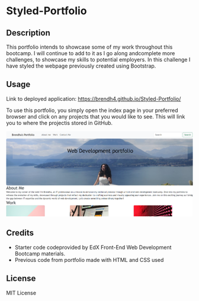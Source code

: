 # Styled-Portfolio

## Description

This portfolio intends to showcase some of my work throughout this bootcamp. I will continue to add to it as I go along andcomplete more challenges, to showcase my skills to potential employers. In this challenge I have styled the webpage previously created using Bootstrap.

## Usage

Link to deployed application: https://brendh4.github.io/Styled-Portfolio/

To use this portfolio, you simply open the index page in your preferred browser and click on any projects that you would like to see. This will link you to where the projectis stored in GitHub.

![Deployed webpage screenshot](/assets/images/screenshot.PNG)

## Credits

- Starter code codeprovided by EdX Front-End Web Development Bootcamp materials.
- Previous code from portfolio made with HTML and CSS used

## License

MIT License